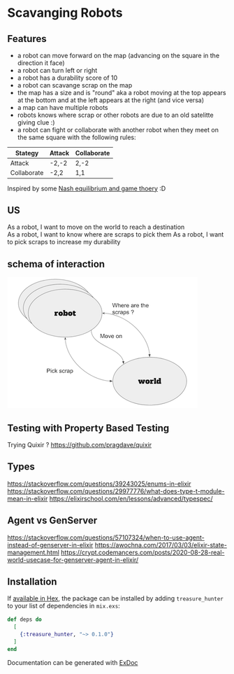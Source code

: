 # Scavanging Robots

## Features

- a robot can move forward on the map (advancing on the square in the direction it face)
- a robot can turn left or right
- a robot has a durability score of 10
- a robot can scavange scrap on the map
- the map has a size and is "round" aka a robot moving at the top appears at the bottom and at the left appears at the right (and vice versa)
- a map can have multiple robots
- robots knows where scrap or other robots are due to an old satelitte giving clue :)
- a robot can fight or collaborate with another robot when they meet on the same  square with the following rules:

| Stategy     | Attack | Collaborate |
| ----------- | ------ | ----------- |
| Attack      | -2,-2  | 2,-2        |
| Collaborate | -2,2   | 1,1         |

Inspired by some [Nash equilibrium and game thoery](https://en.wikipedia.org/wiki/Nash_equilibrium#Nash_Equilibrium) :D 

## US

As a robot, I want to move on the world to reach a destination   
As a robot, I want to know where are scraps to pick them
As a robot, I want to pick scraps to increase my durability

## schema of interaction

![interaction pick scrap](pick_scrap.png)


## Testing with Property Based Testing

Trying Quixir ? 
https://github.com/pragdave/quixir

## Types
https://stackoverflow.com/questions/39243025/enums-in-elixir
https://stackoverflow.com/questions/29977776/what-does-type-t-module-mean-in-elixir
https://elixirschool.com/en/lessons/advanced/typespec/

## Agent vs GenServer
https://stackoverflow.com/questions/57107324/when-to-use-agent-instead-of-genserver-in-elixir
https://awochna.com/2017/03/03/elixir-state-management.html
https://crypt.codemancers.com/posts/2020-08-28-real-world-usecase-for-genserver-agent-in-elixir/


## Installation

If [available in Hex](https://hex.pm/docs/publish), the package can be installed
by adding `treasure_hunter` to your list of dependencies in `mix.exs`:

```elixir
def deps do
  [
    {:treasure_hunter, "~> 0.1.0"}
  ]
end
```

Documentation can be generated with [ExDoc](https://github.com/elixir-lang/ex_doc)

